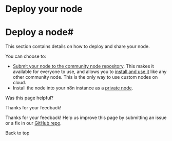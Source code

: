 # Deploy your node

[ ](https://github.com/n8n-io/n8n-docs/edit/main/docs/integrations/creating-nodes/deploy/index.md "Edit this page")

# Deploy a node#

This section contains details on how to deploy and share your node.

You can choose to:

  * [Submit your node to the community node repository](submit-community-nodes/). This makes it available for everyone to use, and allows you to [install and use it](../../community-nodes/installation/) like any other community node. This is the only way to use custom nodes on cloud.
  * Install the node into your n8n instance as a [private node](install-private-nodes/).

Was this page helpful? 

Thanks for your feedback! 

Thanks for your feedback! Help us improve this page by submitting an issue or a fix in our [GitHub repo](https://github.com/n8n-io/n8n-docs). 

Back to top 
